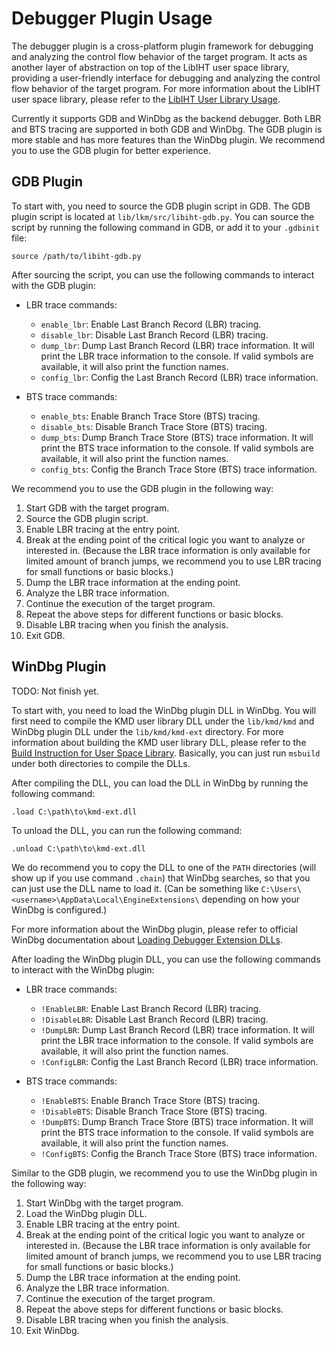 # Debugger Plugin Usage

The debugger plugin is a cross-platform plugin framework for debugging and analyzing the control flow behavior of the target program. It acts as another layer of abstraction on top of the LibIHT user space library, providing a user-friendly interface for debugging and analyzing the control flow behavior of the target program. For more information about the LibIHT user space library, please refer to the [LibIHT User Library Usage](./lib.md).

Currently it supports GDB and WinDbg as the backend debugger. Both LBR and BTS tracing are supported in both GDB and WinDbg. The GDB plugin is more stable and has more features than the WinDbg plugin. We recommend you to use the GDB plugin for better experience.

## GDB Plugin

To start with, you need to source the GDB plugin script in GDB. The GDB plugin script is located at `lib/lkm/src/libiht-gdb.py`. You can source the script by running the following command in GDB, or add it to your `.gdbinit` file:

```
source /path/to/libiht-gdb.py
```

After sourcing the script, you can use the following commands to interact with the GDB plugin:

- LBR trace commands:

  - `enable_lbr`: Enable Last Branch Record (LBR) tracing.
  - `disable_lbr`: Disable Last Branch Record (LBR) tracing.
  - `dump_lbr`: Dump Last Branch Record (LBR) trace information. It will print the LBR trace information to the console. If valid symbols are available, it will also print the function names.
  - `config_lbr`: Config the Last Branch Record (LBR) trace information.

- BTS trace commands:

  - `enable_bts`: Enable Branch Trace Store (BTS) tracing.
  - `disable_bts`: Disable Branch Trace Store (BTS) tracing.
  - `dump_bts`: Dump Branch Trace Store (BTS) trace information. It will print the BTS trace information to the console. If valid symbols are available, it will also print the function names.
  - `config_bts`: Config the Branch Trace Store (BTS) trace information.

We recommend you to use the GDB plugin in the following way:

1. Start GDB with the target program.
2. Source the GDB plugin script.
3. Enable LBR tracing at the entry point.
4. Break at the ending point of the critical logic you want to analyze or interested in. (Because the LBR trace information is only available for limited amount of branch jumps, we recommend you to use LBR tracing for small functions or basic blocks.)
5. Dump the LBR trace information at the ending point.
6. Analyze the LBR trace information.
7. Continue the execution of the target program.
8.  Repeat the above steps for different functions or basic blocks.
9.  Disable LBR tracing when you finish the analysis.
10. Exit GDB.

## WinDbg Plugin

TODO: Not finish yet.

To start with, you need to load the WinDbg plugin DLL in WinDbg. You will first need to compile the KMD user library DLL under the `lib/kmd/kmd` and WinDbg plugin DLL under the `lib/kmd/kmd-ext` directory. For more information about building the KMD user library DLL, please refer to the [Build Instruction for User Space Library](../build/lib.md). Basically, you can just run `msbuild` under both directories to compile the DLLs.

After compiling the DLL, you can load the DLL in WinDbg by running the following command:

```windbg
.load C:\path\to\kmd-ext.dll
```

To unload the DLL, you can run the following command:

```windbg
.unload C:\path\to\kmd-ext.dll
```

We do recommend you to copy the DLL to one of the `PATH` directories (will show up if you use command `.chain`) that WinDbg searches, so that you can just use the DLL name to load it. (Can be something like `C:\Users\<username>\AppData\Local\EngineExtensions\` depending on how your WinDbg is configured.)

For more information about the WinDbg plugin, please refer to official WinDbg documentation about [Loading Debugger Extension DLLs](https://learn.microsoft.com/en-us/windows-hardware/drivers/debuggercmds/loading-debugger-extension-dlls).

After loading the WinDbg plugin DLL, you can use the following commands to interact with the WinDbg plugin:

- LBR trace commands:
  - `!EnableLBR`: Enable Last Branch Record (LBR) tracing.
  - `!DisableLBR`: Disable Last Branch Record (LBR) tracing.
  - `!DumpLBR`: Dump Last Branch Record (LBR) trace information. It will print the LBR trace information to the console. If valid symbols are available, it will also print the function names.
  - `!ConfigLBR`: Config the Last Branch Record (LBR) trace information.

- BTS trace commands:
  - `!EnableBTS`: Enable Branch Trace Store (BTS) tracing.
  - `!DisableBTS`: Disable Branch Trace Store (BTS) tracing.
  - `!DumpBTS`: Dump Branch Trace Store (BTS) trace information. It will print the BTS trace information to the console. If valid symbols are available, it will also print the function names.
  - `!ConfigBTS`: Config the Branch Trace Store (BTS) trace information.


Similar to the GDB plugin, we recommend you to use the WinDbg plugin in the following way:

1. Start WinDbg with the target program.
2. Load the WinDbg plugin DLL.
3. Enable LBR tracing at the entry point.
4. Break at the ending point of the critical logic you want to analyze or interested in. (Because the LBR trace information is only available for limited amount of branch jumps, we recommend you to use LBR tracing for small functions or basic blocks.)
5. Dump the LBR trace information at the ending point.
6. Analyze the LBR trace information.
7. Continue the execution of the target program.
8. Repeat the above steps for different functions or basic blocks.
9. Disable LBR tracing when you finish the analysis.
10. Exit WinDbg.
